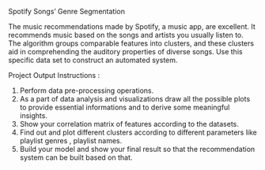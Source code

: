 Spotify Songs’ Genre Segmentation

The music recommendations made by Spotify, a music app, are excellent. It recommends music based on the songs and artists you usually listen to. The algorithm groups comparable features into clusters, and these clusters aid in comprehending the auditory properties of diverse songs. Use this specific data set to construct an automated system.


Project Output Instructions :
1. Perform data pre-processing operations.
2. As a part of data analysis and visualizations draw all the possible plots to provide essential 
   informations and to derive some meaningful insights.
3. Show your correlation matrix of features according to the datasets.
4. Find out and plot different clusters according to different parameters like playlist genres , playlist 
   names.
5. Build your model and show your final result so that the recommendation system can be built  based on 
   that.
